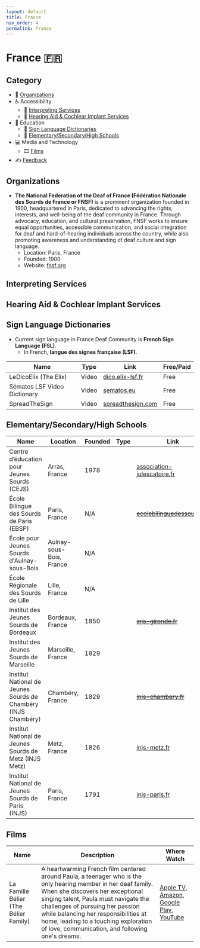 ```yaml
---
layout: default
title: France
nav_order: 4
permalink: france
---
```

# France :fr:
## Category
- 🏢 [Organizations](#organizations)
- ♿ Accessibility 
  - 💬 [Interpreting Services](#interpreting-services)
  - 🦻 [Hearing Aid & Cochlear Implant Services](#hearing-aid-&-cochlear-impant-services)
- 📖 Education
  - 👋 [Sign Language Dictionaries](#sign-language-dictionaries)
  - 🏫 [Elementary/Secondary/High Schools](#elementarysecondaryhigh-schools)
- 💻 Media and Technology 
  - 🎞️ [Films](#films)
- ✍️ [Feedback](#feedback)

## Organizations

- **The National Federation of the Deaf of France (Fédération Nationale des Sourds de France or FNSF)** is a prominent organization founded in 1900, headquartered in Paris, dedicated to advancing the rights, interests, and well-being of the deaf community in France. Through advocacy, education, and cultural preservation, FNSF works to ensure equal opportunities, accessible communication, and social integration for deaf and hard-of-hearing individuals across the country, while also promoting awareness and understanding of deaf culture and sign language.
  - Location: Paris, France
  - Founded: 1900
  - Website: [fnsf.org](https://www.fnsf.org/)

## Interpreting Services

## Hearing Aid & Cochlear Implant Services
  
## Sign Language Dictionaries

- Current sign language in France Deaf Community is **French Sign Language (FSL)**.
  - In French, **langue des signes française (LSF)**.

| Name                         | Type  | Link                                                | Free/Paid |
| ---------------------------- | ----- | --------------------------------------------------- | --------- |
| LeDicoElix (The Elix)        | Video | [dico.elix-lsf.fr](https://dico.elix-lsf.fr/)       | Free      |
| Sématos LSF Video Dictionary | Video | [sematos.eu](http://www.sematos.eu/lsf.html)        | Free      |
| SpreadTheSign                | Video | [spreadthesign.com](https://www.spreadthesign.com/) | Free      |

## Elementary/Secondary/High Schools

| Name                                                           | Location                 | Founded | Type | Link                                                                                        | Note |
| -------------------------------------------------------------- | ------------------------ | ------- | ---- | ------------------------------------------------------------------------------------------- | ---- |
| Centre d’éducation pour Jeunes Sourds (CEJS)                   | Arras, France            | 1978    |      | [association-julescatoire.fr](https://www.association-julescatoire.fr/etablissements/cejs/) |      |
| École Bilingue des Sourds de Paris (EBSP)                      | Paris, France            | N/A     |      | ~~[ecolebilinguedessourds.fr](https://ecolebilinguedessourds.fr/)~~                         |      |
| École pour Jeunes Sourds d'Aulnay-sous-Bois                    | Aulnay-sous-Bois, France | N/A     |      |                                                                                             |      |
| École Régionale des Sourds de Lille                            | Lille, France            | N/A     |      |                                                                                             |      |
| Institut des Jeunes Sourds de Bordeaux                         | Bordeaux, France         | 1850    |      | ~~[injs-gironde.fr](https://injs-gironde.fr/)~~                                             |      |
| Institut des Jeunes Sourds de Marseille                        | Marseille, France        | 1829    |      |                                                                                             |      |
| Institut National de Jeunes Sourds de Chambéry (INJS Chambéry) | Chambéry, France         | 1829    |      | ~~[injs-chambery.fr](https://www.injs-chambery.fr/)~~                                       |      |
| Institut National de Jeunes Sourds de Metz (INJS Metz)         | Metz, France             | 1826    |      | [injs-metz.fr](https://www.injs-metz.fr/)                                                   |      |
| Institut National de Jeunes Sourds de Paris (INJS)             | Paris, France            | 1791    |      | [injs-paris.fr](https://www.injs-paris.fr/)                                                 |      |

## Films

| Name                                  | Description                                                                                                                                                                                                                                                                                                                                                       | Where Watch                                                                                                                                                                                                                                                                                                                                                                                                                                                       |
| ------------------------------------- | ----------------------------------------------------------------------------------------------------------------------------------------------------------------------------------------------------------------------------------------------------------------------------------------------------------------------------------------------------------------- | ----------------------------------------------------------------------------------------------------------------------------------------------------------------------------------------------------------------------------------------------------------------------------------------------------------------------------------------------------------------------------------------------------------------------------------------------------------------- |
| La Famille Bélier (The Bélier Family) | A heartwarming French film centered around Paula, a teenager who is the only hearing member in her deaf family. When she discovers her exceptional singing talent, Paula must navigate the challenges of pursuing her passion while balancing her responsibilities at home, leading to a touching exploration of love, communication, and following one's dreams. | [Apple TV](https://tv.apple.com/ca/movie/the-belier-family/umc.cmc.3o35qeqiokn4y8nzm49x67ghj?at=1000l3V2&ct=justwatch_tv&playableId=tvs.sbd.9001%3A1476429332), [Amazon](https://www.primevideo.com/detail/0R9K49B68NLEH3HDXPN63W9402/ref=atv_dl_rdr?tag=justwatch0a-20), [Google Play](https://play.google.com/store/movies/details/The_B%C3%A9lier_Family_English_Subtitles?gl=CA&hl=en&id=dd5BNlYeJo8), [YouTube](https://www.youtube.com/watch?v=dd5BNlYeJo8) |
